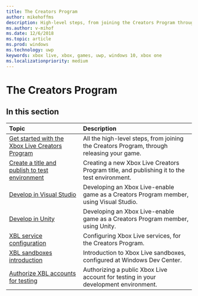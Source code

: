 ```yaml
---
title: The Creators Program
author: mikehoffms
description: High-level steps, from joining the Creators Program through releasing your game.
ms.author: v-mihof
ms.date: 12/6/2018
ms.topic: article
ms.prod: windows
ms.technology: uwp
keywords: xbox live, xbox, games, uwp, windows 10, xbox one
ms.localizationpriority: medium
---
```

# The Creators Program

## In this section

| Topic                                                                                                                                             | Description                                                                                                   |
|:--------------------------------------------------------------------------------------------------------------------------------------------------|:--------------------------------------------------------------------------------------------------------------|
| [Get started with the Xbox Live Creators Program](get-started-with-xbox-live-creators.md) | All the high-level steps, from joining the Creators Program, through releasing your game. |
| [Create a title and publish to test environment](create-and-test-a-new-creators-title.md) | Creating a new Xbox Live Creators Program title, and publishing it to the test environment. |
| [Develop in Visual Studio](develop-creators-title-with-visual-studio.md) | Developing an Xbox Live-enable game as a Creators Program member, using Visual Studio. |
| [Develop in Unity](develop-creators-unity.md) | Developing an Xbox Live-enable game as a Creators Program member, using Unity. |
| [XBL service configuration](xbox-live-service-configuration-creators.md) | Configuring Xbox Live services, for the Creators Program. |
| [XBL sandboxes introduction](xbox-live-sandboxes-creators.md) | Introduction to Xbox Live sandboxes, configured at Windows Dev Center. |
| [Authorize XBL accounts for testing](authorize-xbox-live-accounts.md) | Authorizing a public Xbox Live account for testing in your development environment. |
